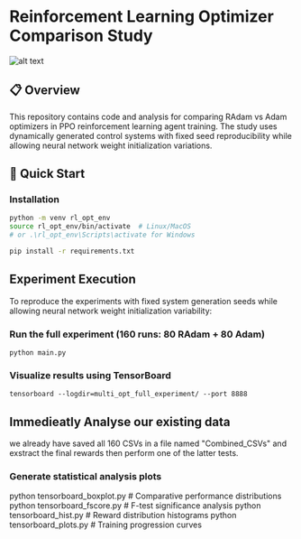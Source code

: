 # Reinforcement Learning Optimizer Comparison Study

![alt text]([http://url/to/img.png](https://github.com/aidagroup/publ2025-code-converse/blob/main/GFX/rewards_plot.png))

## 📋 Overview
This repository contains code and analysis for comparing RAdam vs Adam optimizers in PPO reinforcement learning agent training. The study uses dynamically generated control systems with fixed seed reproducibility while allowing neural network weight initialization variations.

## 🚀 Quick Start

### Installation
``` bash
python -m venv rl_opt_env
source rl_opt_env/bin/activate  # Linux/MacOS
# or .\rl_opt_env\Scripts\activate for Windows

pip install -r requirements.txt
```
## Experiment Execution
To reproduce the experiments with fixed system generation seeds while allowing neural network weight initialization variability:

### Run the full experiment (160 runs: 80 RAdam + 80 Adam)
```python main.py```

### Visualize results using TensorBoard
```tensorboard --logdir=multi_opt_full_experiment/ --port 8888```


## Immedieatly Analyse our existing data
we already have saved all 160 CSVs in a file named "Combined_CSVs" and exstract the final rewards then perform one of the latter tests.

### Generate statistical analysis plots
python tensorboard_boxplot.py  # Comparative performance distributions
python tensorboard_fscore.py   # F-test significance analysis
python tensorboard_hist.py     # Reward distribution histograms
python tensorboard_plots.py    # Training progression curves
